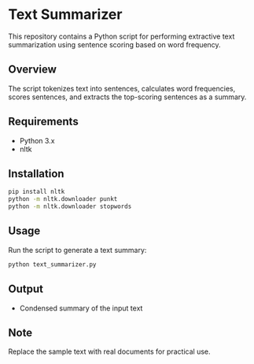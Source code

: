 # Text Summarizer
This repository contains a Python script for performing extractive text summarization using sentence scoring based on word frequency.

## Overview
The script tokenizes text into sentences, calculates word frequencies, scores sentences, and extracts the top-scoring sentences as a summary.

## Requirements
- Python 3.x
- nltk

## Installation
```bash
pip install nltk
python -m nltk.downloader punkt
python -m nltk.downloader stopwords
```

## Usage
Run the script to generate a text summary:
```bash
python text_summarizer.py
```

## Output
- Condensed summary of the input text

## Note
Replace the sample text with real documents for practical use.